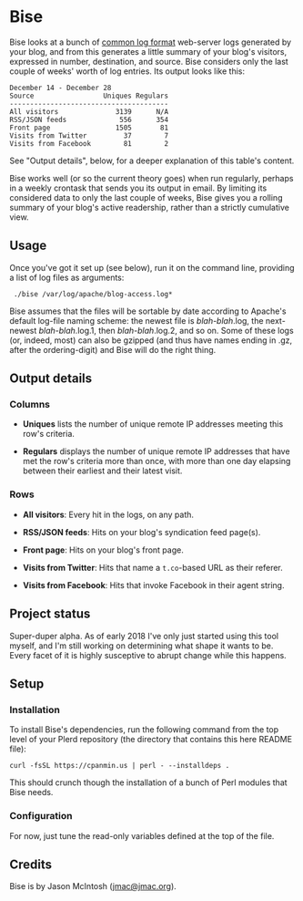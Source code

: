 # Bise

Bise looks at a bunch of [common log format](https://en.wikipedia.org/wiki/Common_Log_Format) web-server logs generated by your blog, and from this generates a little summary of your blog's visitors, expressed in number, destination, and source. Bise considers only the last couple of weeks' worth of log entries. Its output looks like this:

```
December 14 - December 28
Source                 Uniques Regulars
---------------------------------------
All visitors              3139      N/A
RSS/JSON feeds             556      354
Front page                1505       81
Visits from Twitter         37        7
Visits from Facebook        81        2
```

See "Output details", below, for a deeper explanation of this table's content.

Bise works well (or so the current theory goes) when run regularly, perhaps in a weekly crontask that sends you its output in email. By limiting its considered data to only the last couple of weeks, Bise gives you a rolling summary of your blog's active readership, rather than a strictly cumulative view.

## Usage

Once you've got it set up (see below), run it on the command line, providing a list of log files as arguments:

```
 ./bise /var/log/apache/blog-access.log*
``` 
 
Bise assumes that the files will be sortable by date according to Apache's default log-file naming scheme: the newest file is _blah-blah_.log, the next-newest _blah-blah_.log.1, then _blah-blah_.log.2, and so on. Some of these logs (or, indeed, most) can also be gzipped (and thus have names ending in .gz, after the ordering-digit) and Bise will do the right thing.

## Output details

### Columns

* **Uniques** lists the number of unique remote IP addresses meeting this row's criteria.

* **Regulars** displays the number of unique remote IP addresses that have met the row's criteria more than once, with more than one day elapsing between their earliest and their latest visit.

### Rows

* **All visitors**: Every hit in the logs, on any path.

* **RSS/JSON feeds**: Hits on your blog's syndication feed page(s).

* **Front page**: Hits on your blog's front page.

* **Visits from Twitter**: Hits that name a `t.co`-based URL as their referer.

* **Visits from Facebook**: Hits that invoke Facebook in their agent string.

## Project status

Super-duper alpha. As of early 2018 I've only just started using this tool myself, and I'm still working on determining what shape it wants to be. Every facet of it is highly susceptive to abrupt change while this happens.

## Setup

### Installation

To install Bise's dependencies, run the following command from the top level of your Plerd repository (the directory that contains this here README file):

    curl -fsSL https://cpanmin.us | perl - --installdeps .
    
This should crunch though the installation of a bunch of Perl modules that Bise needs.

### Configuration

For now, just tune the read-only variables defined at the top of the file.

## Credits

Bise is by Jason McIntosh (<jmac@jmac.org>).
